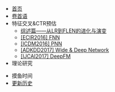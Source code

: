 <!-- sidebar.md -->
* [首页](/)
* [卷首语](preface.md)
* 特征交叉&CTR预估
    * [综述篇——从LR到FLEN的进化与演变](/feat-cross/summary.md)
    * [\[ECIR2016\] FNN](/feat-cross/FNN.md)
    * [\[ICDM2016\] PNN](/feat-cross/PNN.md)
    * [\[ADKDD2017\] Wide & Deep Network](/feat-cross/WDN.md)
    * [\[IJCAI2017\] DeepFM](/feat-cross/DeepFM.md)
* 理论研究
<!---    * [深度模型与向量积](/theory/mlp_product.md)--->
* 摸鱼时间
* [更新历史](changelog.md)